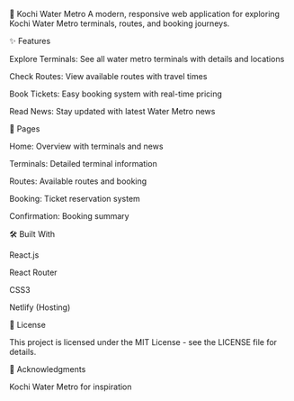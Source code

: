 🌊 Kochi Water Metro
A modern, responsive web application for exploring Kochi Water Metro terminals, routes, and booking journeys.

✨ Features

Explore Terminals: See all water metro terminals with details and locations

Check Routes: View available routes with travel times

Book Tickets: Easy booking system with real-time pricing

Read News: Stay updated with latest Water Metro news

📱 Pages

Home: Overview with terminals and news

Terminals: Detailed terminal information

Routes: Available routes and booking

Booking: Ticket reservation system

Confirmation: Booking summary

🛠️ Built With

React.js

React Router

CSS3

Netlify (Hosting)


📄 License

This project is licensed under the MIT License - see the LICENSE file for details.

🙏 Acknowledgments

Kochi Water Metro for inspiration


